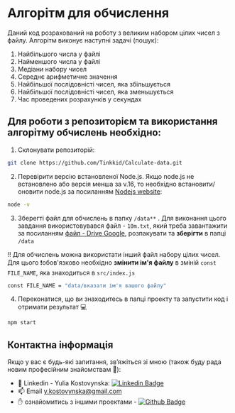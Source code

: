 # Алгорітм для обчислення

Даний код розрахований на роботу з великим набором цілих чисел з файлу.
Алгорітм виконує наступні задачі (пошук):

1. Найбільшого числа у файлі
2. Найменшого числа у файлі
3. Медіани набору чисел
4. Середнє арифметичне значення 
5. Найбільшої послідовністі чисел, яка збільшується
6. Найбільшої послідовністі чисел, яка зменьшується
7. Час проведених розрахунків у секундах

## Для роботи з репозиторієм та використання алгорітму обчислень необхідно:

1. Склонувати репозиторій:

```bash
git clone https://github.com/Tinkkid/Calculate-data.git
```

2. Перевірити версію встановленої Node.js. Якщо node.js не встановлено або версія менша за v.16, то необхідно встановити/оновити node.js за посиланням [Nodejs website](https://nodejs.org/en/):

```bash
node -v
```

3. Зберегті файл для обчислень в папку `/data**` . Для виконання цього завдання використовувався файл - `10m.txt`, який треба завантажити за посиланням [файл - Drive Google](https://drive.google.com/file/d/1LxSB6UEAVK0NLgU0ah5y0CBbD0gL_oO9/), розпакувати та **зберігти** в папці `/data`

:bangbang: Для обчислень можна використати інший файл набору цілих чисел. Для цього :exclamation:обов'язково необхідно **змінити ім'я файлу** в зміній `const FILE_NAME`, яка знаходиться в `src/index.js`

```bash
const FILE_NAME = "data/вказати ім'я вашого файлу"
```

4. Переконатися, що ви знаходитесь в папці проекту та запустити код і отримати результат :computer:

```bash
npm start
```

## Контактна інформація
Якщо у вас є будь-які запитання, зв’яжіться зі мною (також буду рада новим професійним знайомствам :handshake:):
- :link: Linkedin - Yulia Kostovynska: [![Linkedin Badge](https://img.shields.io/badge/-Yuliia%20Kostovynska-blue?style=flat&logo=Linkedin&logoColor=white)](https://www.linkedin.com/in/yuliia-kostovynska/)
- :mailbox: Email y.kostovynska@gmail.com
- :hand: ознайомитись з іншими проектами - [![Github Badge](https://img.shields.io/badge/-GitHub-black?style=flat&logo=GitHub&logoColor=white)](https://github.com/Tinkkid?tab=repositories)
